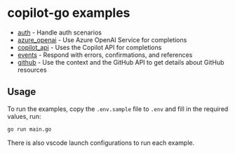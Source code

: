 # copilot-go examples

- [auth](auth) - Handle auth scenarios
- [azure_openai](azure-openai) - Use Azure OpenAI Service for completions
- [copilot_api](azure-copilot_api) - Uses the Copilot API for completions
- [events](events) - Respond with errors, confirmations, and references
- [github](github) - Use the context and the GitHub API to get details about GitHub resources


## Usage

To run the examples, copy the `.env.sample` file to `.env` and fill in the required values, run:

```sh
go run main.go
```

There is also vscode launch configurations to run each example.
